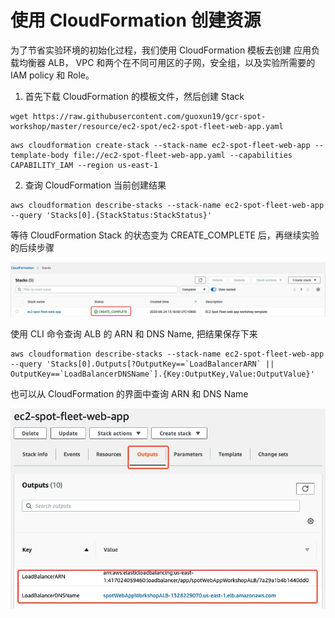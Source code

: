 # 使用 CloudFormation 创建资源

为了节省实验环境的初始化过程，我们使用 CloudFormation 模板去创建 应用负载均衡器 ALB， VPC 和两个在不同可用区的子网，安全组，以及实验所需要的 IAM policy 和 Role。

1. 首先下载 CloudFormation 的模板文件，然后创建 Stack

```
wget https://raw.githubusercontent.com/guoxun19/gcr-spot-workshop/master/resource/ec2-spot/ec2-spot-fleet-web-app.yaml
```

```	
aws cloudformation create-stack --stack-name ec2-spot-fleet-web-app --template-body file://ec2-spot-fleet-web-app.yaml --capabilities CAPABILITY_IAM --region us-east-1
```

2. 查询 CloudFormation 当前创建结果

```
aws cloudformation describe-stacks --stack-name ec2-spot-fleet-web-app --query 'Stacks[0].{StackStatus:StackStatus}'
```

等待 CloudFormation Stack 的状态变为 CREATE_COMPLETE 后，再继续实验的后续步骤
	
![](../image/ec2-spot/cloudFormation.jpeg)
	
	
使用 CLI 命令查询 ALB 的 ARN 和 DNS Name, 把结果保存下来
	
```
aws cloudformation describe-stacks --stack-name ec2-spot-fleet-web-app --query 'Stacks[0].Outputs[?OutputKey==`LoadBalancerARN` || OutputKey==`LoadBalancerDNSName`].{Key:OutputKey,Value:OutputValue}' 
```
	
也可以从 CloudFormation 的界面中查询 ARN 和 DNS Name
	
![](../image/ec2-spot/cfOutput.jpeg)

